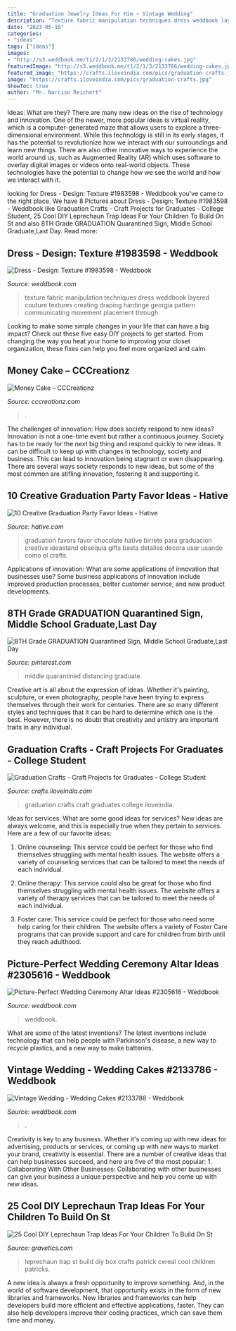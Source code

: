 ```yaml
---
title: "Graduation Jewelry Ideas For Him ~ Vintage Wedding"
description: "Texture fabric manipulation techniques dress weddbook layered couture textures creating draping hardinge georgia pattern communicating movement placement through"
date: "2023-05-16"
categories:
- "ideas"
tags: ["ideas"]
images:
- "http://s3.weddbook.me/t1/2/1/3/2133786/wedding-cakes.jpg"
featuredImage: "http://s3.weddbook.me/t1/2/1/3/2133786/wedding-cakes.jpg"
featured_image: "https://crafts.iloveindia.com/pics/graduation-crafts.jpg"
image: "https://crafts.iloveindia.com/pics/graduation-crafts.jpg"
ShowToc: true
author: "Mr. Narciso Reichert"
---
```



Ideas: What are they?
There are many new ideas on the rise of technology and innovation. One of the newer, more popular ideas is virtual reality, which is a computer-generated maze that allows users to explore a three-dimensional environment. While this technology is still in its early stages, it has the potential to revolutionize how we interact with our surroundings and learn new things. There are also other innovative ways to experience the world around us, such as Augmented Reality (AR) which uses software to overlay digital images or videos onto real-world objects. These technologies have the potential to change how we see the world and how we interact with it.

	

		
looking for Dress - Design: Texture #1983598 - Weddbook you've came to the right place. We have 8 Pictures about Dress - Design: Texture #1983598 - Weddbook like Graduation Crafts - Craft Projects for Graduates - College Student, 25 Cool DIY Leprechaun Trap Ideas For Your Children To Build On St and also 8TH Grade GRADUATION Quarantined Sign, Middle School Graduate,Last Day. Read more:
		
    
## Dress - Design: Texture #1983598 - Weddbook

<img loading=lazy src="http://s6.weddbook.me/t1/1/9/8/1983598/design-texture.jpg" onerror="this.onerror=null;this.src='https://tse4.mm.bing.net/th?id=OIP.u7Q0ns9Ur-8kf5Y5EdeCsAHaNp&amp;pid=15.1';" alt="Dress - Design: Texture #1983598 - Weddbook">

_Source: weddbook.com_

>texture fabric manipulation techniques dress weddbook layered couture textures creating draping hardinge georgia pattern communicating movement placement through. 

	

Looking to make some simple changes in your life that can have a big impact? Check out these five easy DIY projects to get started. From changing the way you heat your home to improving your closet organization, these fixes can help you feel more organized and calm.

    
## Money Cake – CCCreationz

<img loading=lazy src="http://cdn.shopify.com/s/files/1/0035/6024/3289/products/54423239_10205556004135804_7597781500058140672_n_1200x1200.jpg?v=1571724877" onerror="this.onerror=null;this.src='https://tse2.mm.bing.net/th?id=OIP.cftOfd52g_8_IjIf99rc-gHaNd&amp;pid=15.1';" alt="Money Cake – CCCreationz">

_Source: cccreationz.com_

>. 

	

The challenges of innovation: How does society respond to new ideas?
Innovation is not a one-time event but rather a continuous journey. Society has to be ready for the next big thing and respond quickly to new ideas. It can be difficult to keep up with changes in technology, society and business. This can lead to innovation being stagnant or even disappearing. There are several ways society responds to new ideas, but some of the most common are stifling innovation, fostering it and supporting it.

    
## 10 Creative Graduation Party Favor Ideas - Hative

<img loading=lazy src="https://hative.com/wp-content/uploads/2014/05/graduation-party-favor/8-chocolate-graduation-favor.jpg" onerror="this.onerror=null;this.src='https://tse2.mm.bing.net/th?id=OIP.5rUqIPQXpw8Mm1gGhxT4wgHaGb&amp;pid=15.1';" alt="10 Creative Graduation Party Favor Ideas - Hative">

_Source: hative.com_

>graduation favors favor chocolate hative birrete para graduación creative ideastand obsequia gifts basta detalles decora usar usando como el crafts. 

	

Applications of innovation: What are some applications of innovation that businesses use?
Some business applications of innovation include improved production processes, better customer service, and new product developments.

    
## 8TH Grade GRADUATION Quarantined Sign, Middle School Graduate,Last Day

<img loading=lazy src="https://i.pinimg.com/736x/14/40/8e/14408ef0198dedc28fa735fb4d8f56b7.jpg" onerror="this.onerror=null;this.src='https://tse4.mm.bing.net/th?id=OIP.vsZgD-LbinaqTYZU_wdzKQHaHa&amp;pid=15.1';" alt="8TH Grade GRADUATION Quarantined Sign, Middle School Graduate,Last Day">

_Source: pinterest.com_

>middle quarantined distancing graduate. 

	

Creative art is all about the expression of ideas. Whether it's painting, sculpture, or even photography, people have been trying to express themselves through their work for centuries. There are so many different styles and techniques that it can be hard to determine which one is the best. However, there is no doubt that creativity and artistry are important traits in any individual.

    
## Graduation Crafts - Craft Projects For Graduates - College Student

<img loading=lazy src="https://crafts.iloveindia.com/pics/graduation-crafts.jpg" onerror="this.onerror=null;this.src='https://tse3.mm.bing.net/th?id=OIP.ycIy7Rm5zlcvBKAr_7WzYgHaFj&amp;pid=15.1';" alt="Graduation Crafts - Craft Projects for Graduates - College Student">

_Source: crafts.iloveindia.com_

>graduation crafts craft graduates college iloveindia. 

	

Ideas for services: What are some good ideas for services?
New ideas are always welcome, and this is especially true when they pertain to services. Here are a few of our favorite ideas:
1. Online counseling: This service could be perfect for those who find themselves struggling with mental health issues. The website offers a variety of counseling services that can be tailored to meet the needs of each individual.

2. Online therapy: This service could also be great for those who find themselves struggling with mental health issues. The website offers a variety of therapy services that can be tailored to meet the needs of each individual.

3. Foster care: This service could be perfect for those who need some help caring for their children. The website offers a variety of Foster Care programs that can provide support and care for children from birth until they reach adulthood.


    
## Picture-Perfect Wedding Ceremony Altar Ideas #2305616 - Weddbook

<img loading=lazy src="http://s3.weddbook.me/t1/2/3/0/2305616/picture-perfect-wedding-ceremony-altar-ideas.jpg" onerror="this.onerror=null;this.src='https://tse4.mm.bing.net/th?id=OIP.CrQrh9sU3HOtunFGd7WJEgHaLK&amp;pid=15.1';" alt="Picture-Perfect Wedding Ceremony Altar Ideas #2305616 - Weddbook">

_Source: weddbook.com_

>weddbook. 

	

What are some of the latest inventions?
The latest inventions include technology that can help people with Parkinson's disease, a new way to recycle plastics, and a new way to make batteries.

    
## Vintage Wedding - Wedding Cakes #2133786 - Weddbook

<img loading=lazy src="http://s3.weddbook.me/t1/2/1/3/2133786/wedding-cakes.jpg" onerror="this.onerror=null;this.src='https://tse1.mm.bing.net/th?id=OIP.U1d5LThunYzFziDIxYhGnwHaMS&amp;pid=15.1';" alt="Vintage Wedding - Wedding Cakes #2133786 - Weddbook">

_Source: weddbook.com_

>. 

	

Creativity is key to any business. Whether it's coming up with new ideas for advertising, products or services, or coming up with new ways to market your brand, creativity is essential. There are a number of creative ideas that can help businesses succeed, and here are five of the most popular: 1. Collaborating With Other Businesses: Collaborating with other businesses can give your business a unique perspective and help you come up with new ideas.

    
## 25 Cool DIY Leprechaun Trap Ideas For Your Children To Build On St

<img loading=lazy src="https://www.gravetics.com/wp-content/uploads/2017/08/Cereal-Box-Leprechaun-Trap-Crafts-by-Amanda.jpg" onerror="this.onerror=null;this.src='https://tse3.mm.bing.net/th?id=OIP.5QBaPnu67ZUTU4ptmYH9BwHaKf&amp;pid=15.1';" alt="25 Cool DIY Leprechaun Trap Ideas For Your Children To Build On St">

_Source: gravetics.com_

>leprechaun trap st build diy box crafts patrick cereal cool children patricks. 

	

A new idea is always a fresh opportunity to improve something. And, in the world of software development, that opportunity exists in the form of new libraries and frameworks. New libraries and frameworks can help developers build more efficient and effective applications, faster. They can also help developers improve their coding practices, which can save them time and money.

